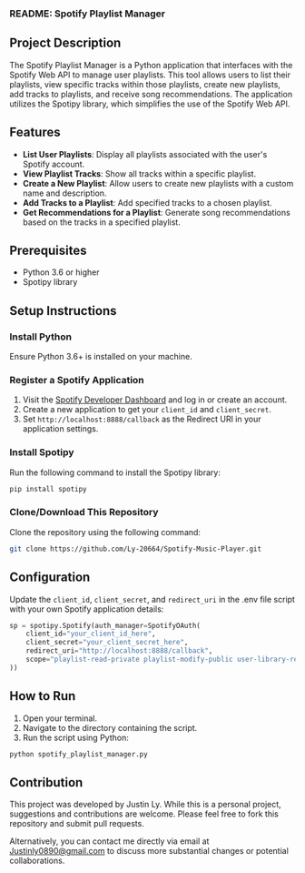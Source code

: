 ### README: Spotify Playlist Manager

## Project Description
The Spotify Playlist Manager is a Python application that interfaces with the Spotify Web API to manage user playlists. This tool allows users to list their playlists, view specific tracks within those playlists, create new playlists, add tracks to playlists, and receive song recommendations. The application utilizes the Spotipy library, which simplifies the use of the Spotify Web API.

## Features
- **List User Playlists**: Display all playlists associated with the user's Spotify account.
- **View Playlist Tracks**: Show all tracks within a specific playlist.
- **Create a New Playlist**: Allow users to create new playlists with a custom name and description.
- **Add Tracks to a Playlist**: Add specified tracks to a chosen playlist.
- **Get Recommendations for a Playlist**: Generate song recommendations based on the tracks in a specified playlist.

## Prerequisites
- Python 3.6 or higher
- Spotipy library

## Setup Instructions

### Install Python
Ensure Python 3.6+ is installed on your machine.

### Register a Spotify Application
1. Visit the [Spotify Developer Dashboard](https://developer.spotify.com/dashboard/applications) and log in or create an account.
2. Create a new application to get your `client_id` and `client_secret`.
3. Set `http://localhost:8888/callback` as the Redirect URI in your application settings.

### Install Spotipy
Run the following command to install the Spotipy library:
```sh
pip install spotipy
```

### Clone/Download This Repository
Clone the repository using the following command:
```sh
git clone https://github.com/Ly-20664/Spotify-Music-Player.git
```

## Configuration
Update the `client_id`, `client_secret`, and `redirect_uri` in the .env file script with your own Spotify application details:
```python
sp = spotipy.Spotify(auth_manager=SpotifyOAuth(
    client_id="your_client_id_here",
    client_secret="your_client_secret_here",
    redirect_uri="http://localhost:8888/callback",
    scope="playlist-read-private playlist-modify-public user-library-read"
))
```

## How to Run
1. Open your terminal.
2. Navigate to the directory containing the script.
3. Run the script using Python:
```sh
python spotify_playlist_manager.py
```

## Contribution
This project was developed by Justin Ly. While this is a personal project, suggestions and contributions are welcome. Please feel free to fork this repository and submit pull requests.

Alternatively, you can contact me directly via email at Justinly0890@gmail.com to discuss more substantial changes or potential collaborations.
